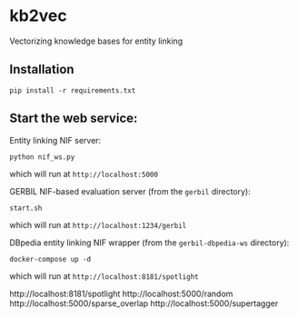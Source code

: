 # kb2vec

Vectorizing knowledge bases for entity linking

Installation
-----------

```
pip install -r requirements.txt
```


Start the web service:
---------------------

Entity linking NIF server:

```
python nif_ws.py
```

which will run at ``http://localhost:5000``

GERBIL NIF-based evaluation server (from the ``gerbil`` directory):

```
start.sh
```

which will run at ``http://localhost:1234/gerbil``


DBpedia entity linking NIF wrapper (from the ``gerbil-dbpedia-ws`` directory):

```
docker-compose up -d
```

which will run at ``http://localhost:8181/spotlight``


http://localhost:8181/spotlight
http://localhost:5000/random
http://localhost:5000/sparse_overlap
http://localhost:5000/supertagger